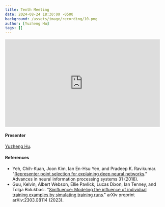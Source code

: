 ```yaml
---
title: Tenth Meeting
date: 2024-08-24 18:30:00 -0500
background: /assets/image/recording/10.png
author: [Yuzheng Hu]
tags: []
---
```


<style>
.video-container {
  position: relative;
  padding-bottom: 56.25%; /* 16:9 aspect ratio */
  height: 0;
  overflow: hidden;
  max-width: 100%;
  background: #000;
}

.video-container iframe {
  position: absolute;
  top: 0;
  left: 0;
  width: 100%;
  height: 100%;
  border: 0;
}
</style>

<div class="video-container">
  <iframe width="560" height="315" src="https://www.youtube.com/embed/yjMG0X3G_VQ" frameborder="0" allow="accelerometer; autoplay; clipboard-write; encrypted-media; gyroscope; picture-in-picture" allowfullscreen></iframe>
</div>

#### Presenter

[Yuzheng Hu](https://scholar.google.com/citations?user=cVVimVcAAAAJ&hl=en).

#### References

- Yeh, Chih-Kuan, Joon Kim, Ian En-Hsu Yen, and Pradeep K. Ravikumar. "[Representer point selection for explaining deep neural networks](https://proceedings.neurips.cc/paper_files/paper/2018/file/8a7129b8f3edd95b7d969dfc2c8e9d9d-Paper.pdf)." Advances in neural information processing systems 31 (2018).
- Guu, Kelvin, Albert Webson, Ellie Pavlick, Lucas Dixon, Ian Tenney, and Tolga Bolukbasi. "[Simfluence: Modeling the influence of individual training examples by simulating training runs](https://arxiv.org/abs/2303.08114)." arXiv preprint arXiv:2303.08114 (2023).
